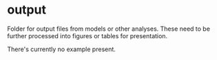 # output

Folder for output files from models or other analyses. These need to be
further processed into figures or tables for presentation.

There's currently no example present.